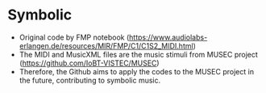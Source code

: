 # Symbolic

- Original code by FMP notebook (https://www.audiolabs-erlangen.de/resources/MIR/FMP/C1/C1S2_MIDI.html)
- The MIDI and MusicXML files are the music stimuli from MUSEC project (https://github.com/IoBT-VISTEC/MUSEC) 
- Therefore, the Github aims to apply the codes to the MUSEC project in the future, contributing to symbolic music.
